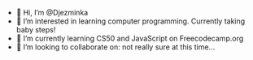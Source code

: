 - 👋 Hi, I’m @Djezminka
- 👀 I’m interested in learning computer programming. Currently taking baby steps!
- 🌱 I’m currently learning CS50 and JavaScript on Freecodecamp.org
- 💞️ I’m looking to collaborate on: not really sure at this time...


<!---
Djezminka/Djezminka is a ✨ special ✨ repository because its `README.md` (this file) appears on your GitHub profile.
You can click the Preview link to take a look at your changes.
--->
